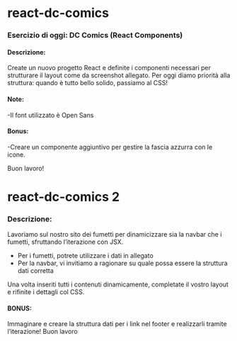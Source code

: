 # react-dc-comics

### Esercizio di oggi: DC Comics (React Components)

#### Descrizione:
Create un nuovo progetto React e definite i componenti necessari per strutturare il layout come da screenshot allegato.
Per oggi diamo priorità alla struttura: quando è tutto bello solido, passiamo al CSS!

#### Note:
-Il font utilizzato è Open Sans

#### Bonus: 
-Creare un componente aggiuntivo per gestire la fascia azzurra con le icone.

Buon lavoro!

# react-dc-comics 2
### Descrizione:
Lavoriamo sul nostro sito dei fumetti per dinamicizzare sia la navbar che i fumetti, sfruttando l’iterazione con JSX. 

- Per i fumetti, potrete utilizzare i dati in allegato
- Per la navbar, vi invitiamo  a ragionare su quale possa essere la struttura dati corretta

Una volta inseriti tutti i contenuti dinamicamente, completate il vostro layout e rifinite i dettagli col CSS.

#### BONUS:
Immaginare e creare la struttura dati per i link nel footer e realizzarli tramite l’iterazione!
Buon lavoro